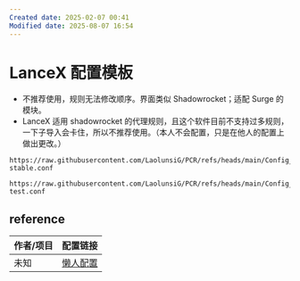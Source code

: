 ```yaml
---
Created date: 2025-02-07 00:41
Modified date: 2025-08-07 16:54
---
```

# LanceX 配置模板

- 不推荐使用，规则无法修改顺序。界面类似 Shadowrocket；适配 Surge 的模块。
- LanceX 适用 shadowrocket 的代理规则，且这个软件目前不支持过多规则，一下子导入会卡住，所以不推荐使用。（本人不会配置，只是在他人的配置上做出更改。）

```
https://raw.githubusercontent.com/LaolunsiG/PCR/refs/heads/main/Config_File/LanceX/LanceX-stable.conf
```

```
https://raw.githubusercontent.com/LaolunsiG/PCR/refs/heads/main/Config_File/LanceX/LanceX-test.conf
```

## reference

| 作者/项目 | 配置链接                                                                                                                                                                      |
| ----- | ------------------------------------------------------------------------------------------------------------------------------------------------------------------------- |
| 未知    | [懒人配置](https://raw.githubusercontent.com/LaolunsiG/XiaoE_PCR/main/Config_File/LanceX/LanceX%20%E7%A4%BA%E4%BE%8B%E9%85%8D%E7%BD%AE/LanceX%20TG%20%E9%A2%91%E9%81%93.conf) |
